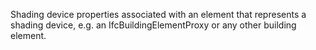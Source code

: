 Shading device properties associated with an element that represents a shading device, e.g. an IfcBuildingElementProxy or any other building element.